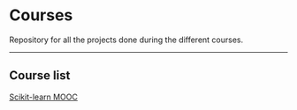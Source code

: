 # Courses

Repository for all the projects done during the different courses.

-----

## Course list
[Scikit-learn MOOC](https://inria.github.io/scikit-learn-mooc/index.html) 
